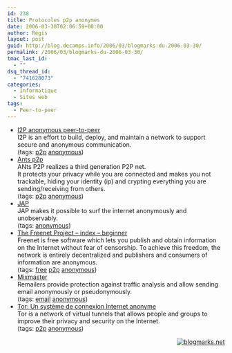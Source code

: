 ```yaml
---
id: 238
title: Protocoles p2p anonymes
date: 2006-03-30T02:06:59+00:00
author: Régis
layout: post
guid: http://blog.decamps.info/2006/03/blogmarks-du-2006-03-30/
permalink: /2006/03/blogmarks-du-2006-03-30/
tmac_last_id:
  - ""
dsq_thread_id:
  - "741628073"
categories:
  - Informatique
  - Sites web
tags:
  - Peer-to-peer
---
```

<ul class="blogmarks">
  <li>
    <a href="http://www.i2p.net/how_intro">I2P anonymous peer-to-peer</a><br />I2P is an effort to build, deploy, and maintain a network to support secure and anonymous communication.<br />(tags: <a rel="tag" href="http://blogmarks.net/tag/p2p">p2p</a> <a rel="tag" href="http://blogmarks.net/tag/anonymous">anonymous</a>)
  </li>
  <li>
    <a href="http://www.myjavaserver.com/~gwren/home.jsp?page=custom&xmlName=ants">Ants p2p</a><br />ANts P2P realizes a third generation P2P net.<br /> It protects your privacy while you are connected and makes you not trackable, hiding your identity (ip) and crypting everything you are sending/receiving from others.<br />(tags: <a rel="tag" href="http://blogmarks.net/tag/p2p">p2p</a> <a rel="tag" href="http://blogmarks.net/tag/anonymous">anonymous</a>)
  </li>
  <li>
    <a href="http://anon.inf.tu-dresden.de/index_en.html">JAP</a><br />JAP makes it possible to surf the internet anonymously and unobservably.<br />(tags: <a rel="tag" href="http://blogmarks.net/tag/anonymous">anonymous</a>)
  </li>
  <li>
    <a href="http://freenetproject.org/">The Freenet Project &#8211; index &#8211; beginner</a><br />Freenet is free software which lets you publish and obtain information on the Internet without fear of censorship. To achieve this freedom, the network is entirely decentralized and publishers and consumers of information are anonymous.<br />(tags: <a rel="tag" href="http://blogmarks.net/tag/free">free</a> <a rel="tag" href="http://blogmarks.net/tag/p2p">p2p</a> <a rel="tag" href="http://blogmarks.net/tag/anonymous">anonymous</a>)
  </li>
  <li>
    <a href="http://mixmaster.sourceforge.net/">Mixmaster</a><br />Remailers provide protection against traffic analysis and allow sending email anonymously or pseudonymously.<br />(tags: <a rel="tag" href="http://blogmarks.net/tag/email">email</a> <a rel="tag" href="http://blogmarks.net/tag/anonymous">anonymous</a>)
  </li>
  <li>
    <a href="http://tor.freehaven.net/">Tor: Un système de connexion Internet anonyme</a><br />Tor is a network of virtual tunnels that allows people and groups to improve their privacy and security on the Internet.<br />(tags: <a rel="tag" href="http://blogmarks.net/tag/p2p">p2p</a> <a rel="tag" href="http://blogmarks.net/tag/anonymous">anonymous</a>)
  </li>
</ul>

<p style="text-align:right">
  <a href="http://blogmarks.net/user/Regis"><img src="http://blogmarks.net/img/button.png" alt="blogmarks.net" border="0" /></a>
</p>